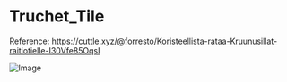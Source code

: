 # Truchet_Tile

Reference: https://cuttle.xyz/@forresto/Koristeellista-rataa-Kruunusillat-raitiotielle-I30Vfe85OqsI


![Image](../blob/master/truchet_tile/truchet_tile.png?raw=true)
